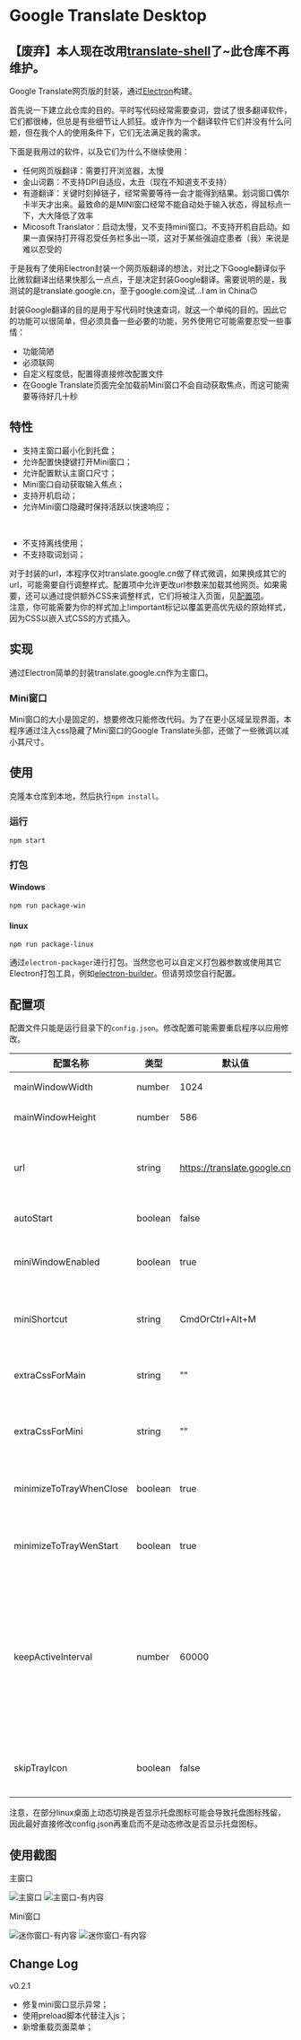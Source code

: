 # Google Translate Desktop

## 【废弃】本人现在改用[translate-shell](https://github.com/soimort/translate-shell)了~此仓库不再维护。

Google Translate网页版的封装，通过[Electron](https://www.electronjs.org)构建。

首先说一下建立此仓库的目的。平时写代码经常需要查词，尝试了很多翻译软件，它们都很棒，但总是有些细节让人抓狂。或许作为一个翻译软件它们并没有什么问题，但在我个人的使用条件下，它们无法满足我的需求。

下面是我用过的软件，以及它们为什么不继续使用：
* 任何网页版翻译：需要打开浏览器，太慢
* 金山词霸：不支持DPI自适应，太丑（现在不知道支不支持）
* 有道翻译：关键时刻掉链子，经常需要等待一会才能得到结果。划词窗口偶尔卡半天才出来。最致命的是MINI窗口经常不能自动处于输入状态，得鼠标点一下，大大降低了效率
* Micosoft Translator：启动太慢，又不支持mini窗口。不支持开机自启动。如果一直保持打开得忍受任务栏多出一项，这对于某些强迫症患者（我）来说是难以忍受的

于是我有了使用Electron封装一个网页版翻译的想法，对比之下Google翻译似乎比微软翻译出结果快那么一点点，于是决定封装Google翻译。需要说明的是，我测试的是translate.google.cn，至于google.com没试...I am in China🙃

封装Google翻译的目的是用于写代码时快速查词，就这一个单纯的目的。因此它的功能可以很简单，但必须具备一些必要的功能，另外使用它可能需要忍受一些事情：
* 功能简陋
* 必须联网
* 自定义程度低，配置得直接修改配置文件
* 在Google Translate页面完全加载前Mini窗口不会自动获取焦点，而这可能需要等待好几十秒


## 特性
* 支持主窗口最小化到托盘；
* 允许配置快捷键打开Mini窗口；
* 允许配置默认主窗口尺寸；
* Mini窗口自动获取输入焦点；
* 支持开机启动；
* 允许Mini窗口隐藏时保持活跃以快速响应；
<br/>

* 不支持离线使用；
* 不支持取词划词；

对于封装的url，本程序仅对translate.google.cn做了样式微调，如果换成其它的url，可能需要自行调整样式。配置项中允许更改url参数来加载其他网页。如果需要，还可以通过提供额外CSS来调整样式，它们将被注入页面，见[配置项](##配置项)。  
注意，你可能需要为你的样式加上!important标记以覆盖更高优先级的原始样式，因为CSS以嵌入式CSS的方式插入。


## 实现
通过Electron简单的封装translate.google.cn作为主窗口。

### Mini窗口
Mini窗口的大小是固定的，想要修改只能修改代码。为了在更小区域呈现界面，本程序通过注入css隐藏了Mini窗口的Google Translate头部，还做了一些微调以减小其尺寸。

## 使用
克隆本仓库到本地，然后执行`npm install`。

### 运行
`npm start`

### 打包
#### Windows
`npm run package-win`
#### linux
`npm run package-linux`

通过`electron-packager`进行打包。当然您也可以自定义打包器参数或使用其它Electron打包工具，例如[electron-builder](https://github.com/electron-userland/electron-builder)。但请劳烦您自行配置。


## 配置项

配置文件只能是运行目录下的`config.json`。修改配置可能需要重启程序以应用修改。

| 配置名称 | 类型 | 默认值 | 备注 |
| ----------------------- | ------- | --------------------------- | --------------- |
| mainWindowWidth         | number  | 1024                        | 主窗口宽
| mainWindowHeight        | number  | 586                         | 主窗口高
| url                     | string  | https://translate.google.cn | 加载的url，其它地址没测试过
| autoStart               | boolean | false                       | 开机自启动
| miniWindowEnabled       | boolean | true                        | 启用Mini窗口快捷键
| miniShortcut            | string  | CmdOrCtrl+Alt+M             | 设置Mini窗口快捷键
| extraCssForMain         | string  | ""                          | 额外插入主窗口的CSS
| extraCssForMini         | string  | ""                          | 额外插入Mini窗口的的CSS
| minimizeToTrayWhenClose | boolean | true                        | 关闭主窗口时最小化到托盘
| minimizeToTrayWenStart  | boolean | true                        | 启动时自动隐藏主窗口
| keepActiveInterval      | number  | 60000                       | 自动操作Mini窗口以使其保持活跃的周期，单位ms，最低1000，为0禁止
| skipTrayIcon            | boolean | false                       | 是否隐藏系统托盘图标

注意，在部分linux桌面上动态切换是否显示托盘图标可能会导致托盘图标残留，因此最好直接修改config.json再重启而不是动态修改是否显示托盘图标。


## 使用截图

主窗口

<img src="./blob/main.png" alt="主窗口" />
<img src="./blob/main-input.png" alt="主窗口-有内容" />


Mini窗口

<img src="./blob/mini.png" alt="迷你窗口-有内容" />
<img src="./blob/mini-input.png" alt="迷你窗口-有内容" />

## Change Log
v0.2.1

* 修复mini窗口显示异常；
* 使用preload脚本代替注入js；
* 新增重载页面菜单；
